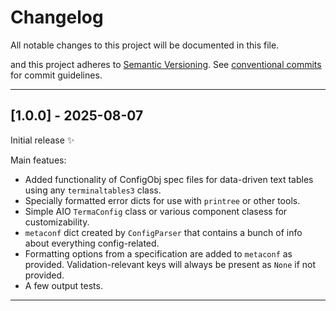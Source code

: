 
# Changelog
All notable changes to this project will be documented in this file.

and this project adheres to [Semantic Versioning](http://semver.org/).
See [conventional commits](https://www.conventionalcommits.org/) for commit guidelines.

- - -

## [1.0.0] - 2025-08-07

Initial release ✨

Main featues:

- Added functionality of ConfigObj spec files for data-driven text tables using any `terminaltables3` class.
- Specially formatted error dicts for use with `printree` or other tools.
- Simple AIO `TermaConfig` class or various component clasess for customizability.
- `metaconf` dict created by `ConfigParser` that contains a bunch of info about everything config-related.
- Formatting options from a specification are added to `metaconf` as provided. Validation-relevant keys will always be present as `None` if not provided.
- A few output tests.

- - -
